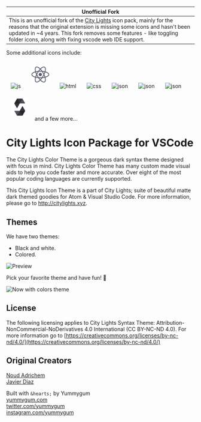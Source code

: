 | Unofficial Fork                                                                                                                                                                                                                                                                                                                                                     |
| ------------------------------------------------------------------------------------------------------------------------------------------------------------------------------------------------------------------------------------------------------------------------------------------------------------------------------------------------------------------- |
| This is an unofficial fork of the [City Lights](https://marketplace.visualstudio.com/items?itemName=Yummygum.city-lights-icon-vsc) icon pack, mainly for the reasons that the original extension is missing some icons and hasn't been updated in ~4 years. This fork removes some features - like toggling folder icons, along with fixing vscode web IDE support. |

Some additional icons include:

<img src="./icons/svg/svelte-icon.svg" width="48" alt="js" style="margin:12px"/>
<img src="./icons/svg/react-icon.svg" width="48" alt="python" style="margin:12px"/>
<img src="./icons/svg/kotlin-icon.svg" width="48" alt="html" style="margin:12px"/>
<img src="./icons/svg/rust-icon.svg" width="48" alt="css" style="margin:12px"/>
<img src="./icons/svg/ruby-icon.svg" width="48" alt="json" style="margin:12px"/>
<img src="./icons/svg/graphql-icon.svg" width="48" alt="json" style="margin:12px"/>
<img src="./icons/svg/gradle-icon.svg" width="48" alt="json" style="margin:12px"/>
<img src="./icons/svg/solidity-icon.svg" width="48" alt="json" style="margin:12px"/>
and a few more...

# City Lights Icon Package for VSCode

The City Lights Color Theme is a gorgeous dark syntax theme designed with focus in mind. City Lights Color Theme has many custom made visual aids to help you code faster and more accurate. Over eight of the most popular coding languages are currently supported.

This City Lights Icon Theme is a part of City Lights; suite of beautiful matte dark themed goodies for Atom & Visual Studio Code. For more information, please go to http://citylights.xyz.

## Themes

We have two themes:

- Black and white.
- Colored.

![Preview](./images/preview.gif)

Pick your favorite theme and have fun! :tada:

![Now with colors theme](./images/icon_themes.png)

## License

The following licensing applies to City Lights Syntax Theme: Attribution-NonCommercial-NoDerivatives 4.0 International (CC BY-NC-ND 4.0). For more information go to [https://creativecommons.org/licenses/by-nc-nd/4.0/](https://creativecommons.org/licenses/by-nc-nd/4.0/)

## Original Creators

[Noud Adrichem](https://twitter.com/noudadrichem) <br />
[Javier Diaz](https://twitter.com/coderdiaz)

Built with `&hearts;` by Yummygum <br />
[yummygum.com](https://yummygum.com) <br />
[twitter.com/yummygum](http://twitter.com/yummygum) <br />
[instagram.com/yummygum](https://instagram.com/yummygum)
